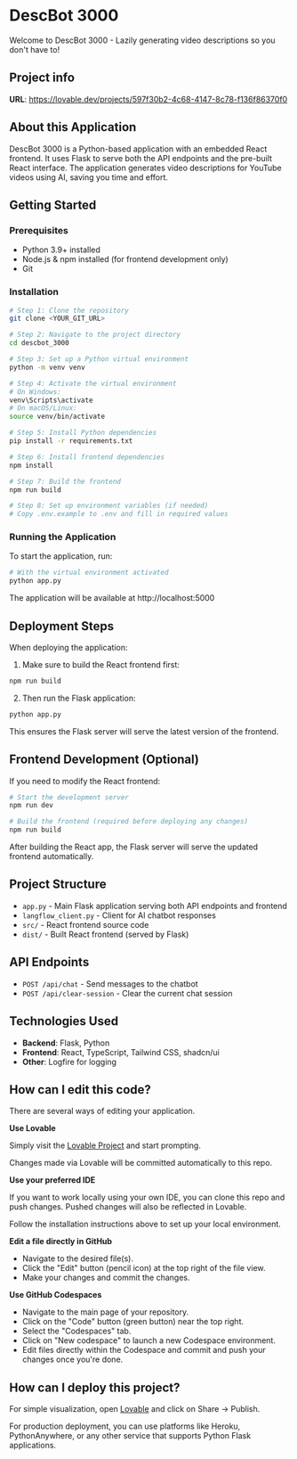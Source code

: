 
# DescBot 3000

Welcome to DescBot 3000 - Lazily generating video descriptions so you don't have to!

## Project info

**URL**: https://lovable.dev/projects/597f30b2-4c68-4147-8c78-f136f86370f0

## About this Application

DescBot 3000 is a Python-based application with an embedded React frontend. It uses Flask to serve both the API endpoints and the pre-built React interface. The application generates video descriptions for YouTube videos using AI, saving you time and effort.

## Getting Started

### Prerequisites

- Python 3.9+ installed
- Node.js & npm installed (for frontend development only)
- Git

### Installation

```sh
# Step 1: Clone the repository
git clone <YOUR_GIT_URL>

# Step 2: Navigate to the project directory
cd descbot_3000

# Step 3: Set up a Python virtual environment
python -m venv venv

# Step 4: Activate the virtual environment
# On Windows:
venv\Scripts\activate
# On macOS/Linux:
source venv/bin/activate

# Step 5: Install Python dependencies
pip install -r requirements.txt

# Step 6: Install frontend dependencies
npm install

# Step 7: Build the frontend
npm run build

# Step 8: Set up environment variables (if needed)
# Copy .env.example to .env and fill in required values
```

### Running the Application

To start the application, run:

```sh
# With the virtual environment activated
python app.py
```

The application will be available at http://localhost:5000

## Deployment Steps

When deploying the application:

1. Make sure to build the React frontend first:
```sh
npm run build
```

2. Then run the Flask application:
```sh
python app.py
```

This ensures the Flask server will serve the latest version of the frontend.

## Frontend Development (Optional)

If you need to modify the React frontend:

```sh
# Start the development server
npm run dev

# Build the frontend (required before deploying any changes)
npm run build
```

After building the React app, the Flask server will serve the updated frontend automatically.

## Project Structure

- `app.py` - Main Flask application serving both API endpoints and frontend
- `langflow_client.py` - Client for AI chatbot responses
- `src/` - React frontend source code
- `dist/` - Built React frontend (served by Flask)

## API Endpoints

- `POST /api/chat` - Send messages to the chatbot
- `POST /api/clear-session` - Clear the current chat session

## Technologies Used

- **Backend**: Flask, Python
- **Frontend**: React, TypeScript, Tailwind CSS, shadcn/ui
- **Other**: Logfire for logging

## How can I edit this code?

There are several ways of editing your application.

**Use Lovable**

Simply visit the [Lovable Project](https://lovable.dev/projects/597f30b2-4c68-4147-8c78-f136f86370f0) and start prompting.

Changes made via Lovable will be committed automatically to this repo.

**Use your preferred IDE**

If you want to work locally using your own IDE, you can clone this repo and push changes. Pushed changes will also be reflected in Lovable.

Follow the installation instructions above to set up your local environment.

**Edit a file directly in GitHub**

- Navigate to the desired file(s).
- Click the "Edit" button (pencil icon) at the top right of the file view.
- Make your changes and commit the changes.

**Use GitHub Codespaces**

- Navigate to the main page of your repository.
- Click on the "Code" button (green button) near the top right.
- Select the "Codespaces" tab.
- Click on "New codespace" to launch a new Codespace environment.
- Edit files directly within the Codespace and commit and push your changes once you're done.

## How can I deploy this project?

For simple visualization, open [Lovable](https://lovable.dev/projects/597f30b2-4c68-4147-8c78-f136f86370f0) and click on Share -> Publish.

For production deployment, you can use platforms like Heroku, PythonAnywhere, or any other service that supports Python Flask applications.

